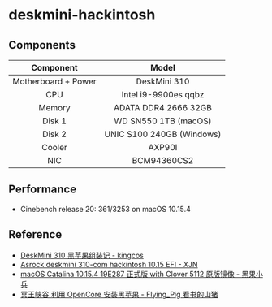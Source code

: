 # deskmini-hackintosh

## Components

|      Component      |             Model             |
| :-----------------: | :---------------------------: |
| Motherboard + Power |         DeskMini 310          |
|         CPU         |     Intel i9-9900es qqbz      |
|       Memory        |     ADATA DDR4 2666 32GB      |
|       Disk 1        | WD SN550 1TB (macOS)  |
|       Disk 2        | UNIC S100 240GB (Windows) |
|       Cooler        |            AXP90I             |
|         NIC         |          BCM94360CS2          |

## Performance

- Cinebench release 20: 361/3253 on macOS 10.15.4

## Reference

- [DeskMini 310 黑苹果组装记 - kingcos](https://kingcos.me/posts/2020/deskmini_hack/)
- [Asrock deskmini 310-com hackintosh 10.15 EFI - XJN](https://blog.xjn819.com/?p=7)
- [macOS Catalina 10.15.4 19E287 正式版 with Clover 5112 原版镜像 - 黑果小兵](https://blog.daliansky.net/macOS-Catalina-10.15.4-19E266-Release-version-with-Clover-5107-original-image-Double-EFI-Version-UEFI-and-MBR.html)
- [冥王峡谷 利用 OpenCore 安装黑苹果 - Flying_Pig 看书的山猪](https://www.bilibili.com/video/av81634671)
